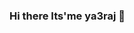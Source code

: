 ### Hi there Its'me ya3raj 👋

<!--
**Yamaraj-aryan/Yamaraj-aryan** is a ✨ _special_ ✨ repository because its `README.md` (this file) appears on your GitHub profile.

Here are some ideas to get you started:

- 🔭 I’m currently working on Crytogen Nepal
- 🌱 I’m currently learning Mobile Pentesting
- 📫 Reach me on twitter: yamarajislitaf
- ⚡ Fun fact: I Love What I Do
-->
